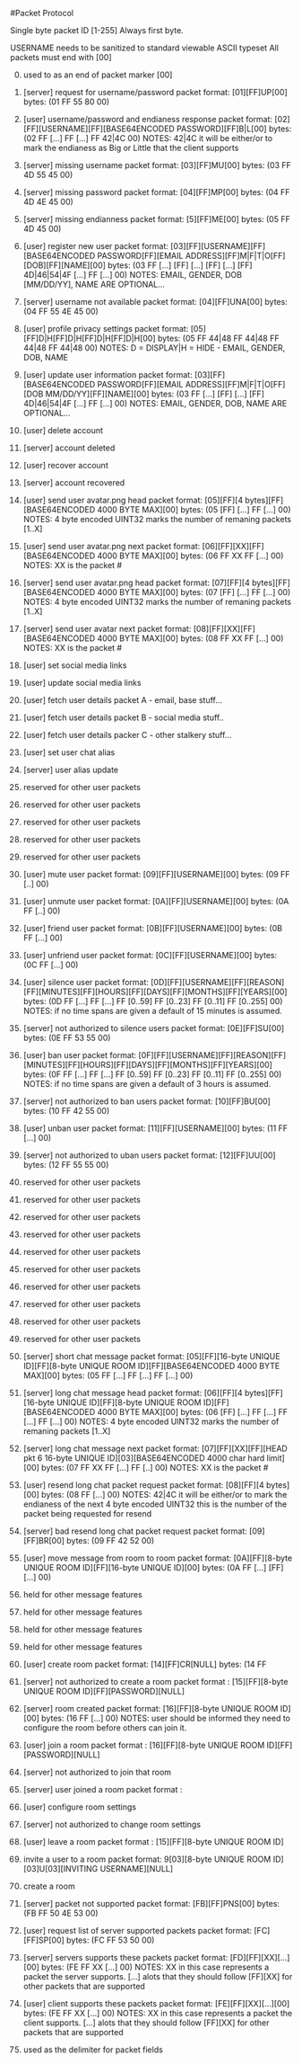 #Packet Protocol

Single byte packet ID [1-255]
Always first byte.

USERNAME needs to be sanitized to standard viewable ASCII typeset
All packets must end with [00] 

0. used to as an end of packet marker [00]

1. [server] request for username/password
packet format: [01][FF]UP[00]
        bytes: (01 FF 55 80 00)

2. [user] username/password and endianess response
packet format: [02][FF][USERNAME][FF][BASE64ENCODED PASSWORD][FF]B|L[00]
        bytes: (02 FF [...] FF [...] FF 42|4C 00)
        NOTES: 42|4C it will be either/or to mark the endianess as Big or Little that the client supports

3. [server] missing username
packet format: [03][FF]MU[00]
        bytes: (03 FF 4D 55 45 00)

4. [server] missing password
packet format: [04][FF]MP[00]
        bytes: (04 FF 4D 4E 45 00)

5. [server] missing endianness
packet format: [5][FF]ME[00]
        bytes: (05 FF 4D 45 00)

6. [user] register new user
packet format: [03][FF][USERNAME][FF][BASE64ENCODED PASSWORD[FF][EMAIL ADDRESS][FF]M|F|T|O[FF][DOB][FF][NAME][00]
        bytes: (03 FF [...] [FF] [...] [FF] [...] [FF] 4D|46|54|4F [...] FF [...] 00)
        NOTES: EMAIL, GENDER, DOB [MM/DD/YY], NAME ARE OPTIONAL...

7. [server] username not available
packet format: [04][FF]UNA[00]
        bytes: (04 FF 55 4E 45 00)

8. [user] profile privacy settings
packet format: [05][FF]D|H[FF]D|H[FF]D|H[FF]D|H[00]
        bytes: (05 FF 44|48 FF 44|48 FF 44|48 FF 44|48 00)
        NOTES: D = DISPLAY|H = HIDE - EMAIL, GENDER, DOB, NAME

9. [user] update user information
packet format: [03][FF][BASE64ENCODED PASSWORD[FF][EMAIL ADDRESS][FF]M|F|T|O[FF][DOB MM/DD/YY][FF][NAME][00]
        bytes: (03 FF [...] [FF] [...] [FF] 4D|46|54|4F [...] FF [...] 00)
        NOTES: EMAIL, GENDER, DOB, NAME ARE OPTIONAL...

10. [user] delete account
11. [server] account deleted

12. [user] recover account
13. [server] account recovered

14.  [user] send user avatar.png head
packet format: [05][FF][4 bytes][FF][BASE64ENCODED 4000 BYTE MAX][00]
        bytes: (05 [FF] [...] FF [...] 00)
        NOTES: 4 byte encoded UINT32 marks the number of remaning packets [1..X]

15.  [user] send user avatar.png next
packet format: [06][FF][XX][FF][BASE64ENCODED 4000 BYTE MAX][00]
        bytes: (06 FF XX FF [...] 00)
        NOTES: XX is the packet #

16.  [server] send user avatar.png head
packet format: [07][FF][4 bytes][FF][BASE64ENCODED 4000 BYTE MAX][00]
        bytes: (07 [FF] [...] FF [...] 00)
        NOTES: 4 byte encoded UINT32 marks the number of remaning packets [1..X]

17.  [server] send user avatar next
packet format: [08][FF][XX][FF][BASE64ENCODED 4000 BYTE MAX][00]
        bytes: (08 FF XX FF [...] 00)
        NOTES: XX is the packet #

18.  [user] set social media links
19. [user] update social media links
20. [user] fetch user details packet A - email, base stuff... 
21. [user] fetch user details packet B - social media stuff..
22. [user] fetch user details packer C - other stalkery stuff...
23.  [user] set user chat alias
24.  [server] user alias update

25.  reserved for other user packets
26.  reserved for other user packets
27.  reserved for other user packets
28.  reserved for other user packets
29.  reserved for other user packets

30.  [user] mute user
packet format: [09][FF][USERNAME][00]
        bytes: (09 FF [..] 00)

31. [user] unmute user
packet format: [0A][FF][USERNAME][00]
        bytes: (0A FF [..] 00)

32. [user] friend user
packet format: [0B][FF][USERNAME][00]
        bytes: (0B FF [...] 00)

33. [user] unfriend user
packet format: [0C][FF][USERNAME][00]
        bytes: (0C FF [...] 00)

34. [user] silence user
packet format: [0D][FF][USERNAME][FF][REASON][FF][MINUTES][FF][HOURS][FF][DAYS][FF][MONTHS][FF][YEARS][00]
        bytes: (0D FF [...] FF [...] FF [0..59] FF [0..23] FF [0..11] FF [0..255] 00)
        NOTES: if no time spans are given a default of 15 minutes is assumed.
        
35. [server] not authorized to silence users
packet format: [0E][FF]SU[00]
        bytes: (0E FF 53 55 00)
        
36. [user] ban user
packet format: [0F][FF][USERNAME][FF][REASON][FF][MINUTES][FF][HOURS][FF][DAYS][FF][MONTHS][FF][YEARS][00]
        bytes: (0F FF [...] FF [...] FF [0..59] FF [0..23] FF [0..11] FF [0..255] 00)
        NOTES: if no time spans are given a default of 3 hours is assumed.
        
37. [server] not authorized to ban users
packet format: [10][FF]BU[00]
        bytes: (10 FF 42 55 00)

38. [user] unban user
packet format: [11][FF][USERNAME][00]
        bytes: (11 FF [...] 00)

39. [server] not authorized to uban users
packet format: [12][FF]UU[00]
        bytes: (12 FF 55 55 00)

40.  reserved for other user packets
41.  reserved for other user packets
42.  reserved for other user packets
43.  reserved for other user packets
44.  reserved for other user packets
45.  reserved for other user packets
46.  reserved for other user packets
47.  reserved for other user packets
48.  reserved for other user packets
49.  reserved for other user packets
      
50. [server] short chat message
packet format: [05][FF][16-byte UNIQUE ID][FF][8-byte UNIQUE ROOM ID][FF][BASE64ENCODED 4000 BYTE MAX][00]
        bytes: (05 FF [...] FF [...] FF [...] 00)

51. [server] long chat message head
packet format: [06][FF][4 bytes][FF][16-byte UNIQUE ID][FF][8-byte UNIQUE ROOM ID][FF][BASE64ENCODED 4000 BYTE MAX][00]
        bytes: (06 [FF] [...] FF [...] FF [...] FF [...] 00)
        NOTES: 4 byte encoded UINT32 marks the number of remaning packets [1..X]

52. [server] long chat message next
packet format: [07][FF][XX][FF][HEAD pkt 6 16-byte UNIQUE ID][03][BASE64ENCODED 4000 char hard limit][00]
        bytes: (07 FF XX FF [...] FF [..] 00)
        NOTES: XX is the packet #

53. [user] resend long chat packet request
packet format: [08][FF][4 bytes][00]
        bytes: (08 FF [...] 00)
        NOTES: 42|4C it will be either/or to mark the endianess of the next 4 byte encoded UINT32
               this is the number of the packet being requested for resend

54. [server] bad resend long chat packet request
packet format: [09][FF]BR[00]
        bytes: (09 FF 42 52 00)

55. [user] move message from room to room
packet format: [0A][FF][8-byte UNIQUE ROOM ID][FF][16-byte UNIQUE ID][00]
        bytes: (0A FF [...] [FF] [...] 00)

56. held for other message features
57. held for other message features
58. held for other message features
59. held for other message features

20. [user] create room
packet format: [14][FF]CR[NULL]
        bytes: (14 FF 

21. [server] not authorized to create a room
packet format : [15][FF][8-byte UNIQUE ROOM ID][FF][PASSWORD][NULL]


22. [server] room created
packet format: [16][FF][8-byte UNIQUE ROOM ID][00]
        bytes: (16 FF [...] 00)
        NOTES: user should be informed they need to configure the room before others can join it.



22. [user] join a room
packet format : [16][FF][8-byte UNIQUE ROOM ID][FF][PASSWORD][NULL]

23. [server] not authorized to join that room

24. [server] user joined a room
packet format : 

24. [user] configure room settings

25. [server] not authorized to change room settings

24. [user] leave a room
packet format : [15][FF][8-byte UNIQUE ROOM ID]



10. invite a user to a room
packet format: 9[03][8-byte UNIQUE ROOM ID][03]U[03][INVITING USERNAME][NULL]

11. create a room

251. [server] packet not supported
packet format: [FB][FF]PNS[00]
        bytes: (FB FF 50 4E 53 00)

252. [user] request list of server supported packets
packet format: [FC][FF]SP[00]
        bytes: (FC FF 53 50 00)

253. [server] servers supports these packets
packet format: [FD][FF][XX][...][00]
       bytes: (FE FF XX [...] 00)
       NOTES: XX in this case represents a packet the server supports.
              [...] alots that they should follow [FF][XX] for other packets that are supported

254. [user] client supports these packets
packet format: [FE][FF][XX][...][00]
       bytes: (FE FF XX [...] 00)
       NOTES: XX in this case represents a packet the client supports.
              [...] alots that they should follow [FF][XX] for other packets that are supported


255. used as the delimiter for packet fields
